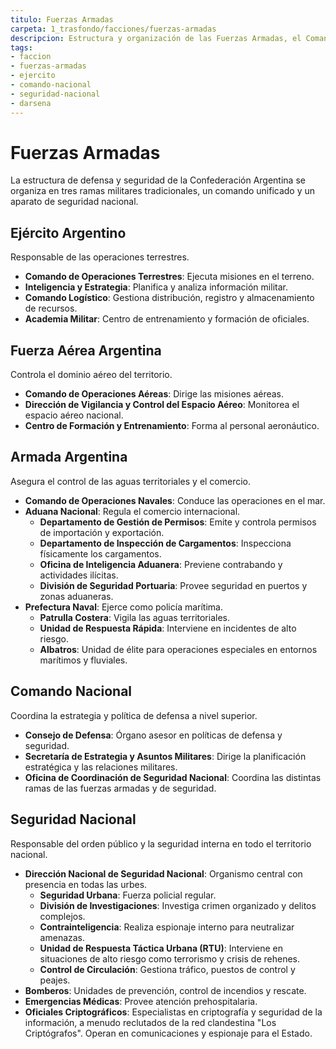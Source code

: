 ```yaml
---
titulo: Fuerzas Armadas
carpeta: 1_trasfondo/facciones/fuerzas-armadas
descripcion: Estructura y organización de las Fuerzas Armadas, el Comando Nacional y las fuerzas de Seguridad Nacional de la Confederación Argentina.
tags:
- faccion
- fuerzas-armadas
- ejercito
- comando-nacional
- seguridad-nacional
- darsena
---
```


# Fuerzas Armadas

La estructura de defensa y seguridad de la Confederación Argentina se organiza en tres ramas militares tradicionales, un comando unificado y un aparato de seguridad nacional.

## Ejército Argentino

Responsable de las operaciones terrestres.

- **Comando de Operaciones Terrestres**: Ejecuta misiones en el terreno.
- **Inteligencia y Estrategia**: Planifica y analiza información militar.
- **Comando Logístico**: Gestiona distribución, registro y almacenamiento de recursos.
- **Academia Militar**: Centro de entrenamiento y formación de oficiales.

## Fuerza Aérea Argentina

Controla el dominio aéreo del territorio.

- **Comando de Operaciones Aéreas**: Dirige las misiones aéreas.
- **Dirección de Vigilancia y Control del Espacio Aéreo**: Monitorea el espacio aéreo nacional.
- **Centro de Formación y Entrenamiento**: Forma al personal aeronáutico.

## Armada Argentina

Asegura el control de las aguas territoriales y el comercio.

- **Comando de Operaciones Navales**: Conduce las operaciones en el mar.
- **Aduana Nacional**: Regula el comercio internacional.
    - **Departamento de Gestión de Permisos**: Emite y controla permisos de importación y exportación.
    - **Departamento de Inspección de Cargamentos**: Inspecciona físicamente los cargamentos.
    - **Oficina de Inteligencia Aduanera**: Previene contrabando y actividades ilícitas.
    - **División de Seguridad Portuaria**: Provee seguridad en puertos y zonas aduaneras.
- **Prefectura Naval**: Ejerce como policía marítima.
    - **Patrulla Costera**: Vigila las aguas territoriales.
    - **Unidad de Respuesta Rápida**: Interviene en incidentes de alto riesgo.
    - **Albatros**: Unidad de élite para operaciones especiales en entornos marítimos y fluviales.

## Comando Nacional

Coordina la estrategia y política de defensa a nivel superior.

- **Consejo de Defensa**: Órgano asesor en políticas de defensa y seguridad.
- **Secretaría de Estrategia y Asuntos Militares**: Dirige la planificación estratégica y las relaciones militares.
- **Oficina de Coordinación de Seguridad Nacional**: Coordina las distintas ramas de las fuerzas armadas y de seguridad.

## Seguridad Nacional

Responsable del orden público y la seguridad interna en todo el territorio nacional.

- **Dirección Nacional de Seguridad Nacional**: Organismo central con presencia en todas las urbes.
    - **Seguridad Urbana**: Fuerza policial regular.
    - **División de Investigaciones**: Investiga crimen organizado y delitos complejos.
    - **Contrainteligencia**: Realiza espionaje interno para neutralizar amenazas.
    - **Unidad de Respuesta Táctica Urbana (RTU)**: Interviene en situaciones de alto riesgo como terrorismo y crisis de rehenes.
    - **Control de Circulación**: Gestiona tráfico, puestos de control y peajes.
- **Bomberos**: Unidades de prevención, control de incendios y rescate.
- **Emergencias Médicas**: Provee atención prehospitalaria.
- **Oficiales Criptográficos**: Especialistas en criptografía y seguridad de la información, a menudo reclutados de la red clandestina "Los Criptógrafos". Operan en comunicaciones y espionaje para el Estado.